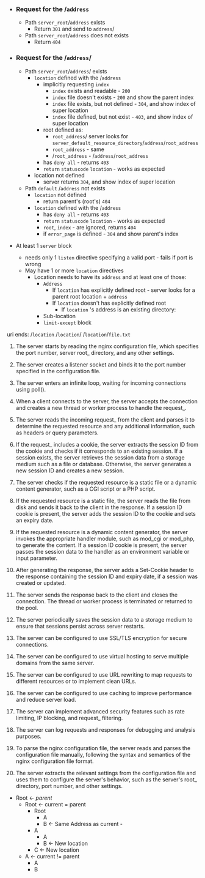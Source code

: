 - ### Request for the /`address` 
	- Path `server_root`/`address` exists
		- Return `301` and send to `address`/
	- Path `server_root`/`address` does not exists
		- Return `404` 
- ### Request for the /`address`/
	-  Path `server_root`/`address`/ exists
		- `location` defined with the /`address`
			- implicitly requesting `index` 
				- `index` exists and readable - `200`
				- `index` file doesn't exists - `200` and show the parent index
				- `index` file exists, but not defined - `304`, and show index of super location
				- `index` file defined, but not exist - `403`, and show index of super location
			- root defined as:
				- `root_address`/ server looks for `server_default_resource_directory`/`address`/`root_address`
				- `root_address` - same
				- /`root_address` - /`address`/`root_address`
			- has `deny all`  - returns `403` 
			- `return` `statuscode` `location`  - works as expected 
		- location not defined
			- server returns `304`, and show index of super location
	-  Path `default` /`address` not exists
		- `location` not defined
			-  return parent's (root's) `404`
		- `location` defined with the /`address`
			- has `deny all`  - returns `403` 
			- `return` `statuscode` `location`  - works as expected 
			- `root`, `index` - are ignored, returns `404`
			- if `error_page` is defined - `304` and show parent's index

- At least 1 `server` block
	- needs only 1 `listen` directive specifying a valid port - fails if port is wrong
	- May have 1 or more `location` directives
		- Location needs  to have its `address` and at least one of those:
			- `Address`
				- If `location` has explicitly defined root - server looks for a parent root location + `address`
				- If `location` doesn't has explicitly defined root
					- If `location` 's address is an existing directory: 
			- Sub-location
			- `limit-except` block

uri ends:
/`location`
/`location`/
/`location`/`file.txt`











































1. The server starts by reading the nginx configuration file, which specifies the port number, server root_ directory, and any other settings.
2. The server creates a listener socket and binds it to the port number specified in the configuration file.
3. The server enters an infinite loop, waiting for incoming connections using poll().
4. When a client connects to the server, the server accepts the connection and creates a new thread or worker process to handle the request_.
5. The server reads the incoming request_ from the client and parses it to determine the requested resource and any additional information, such as headers or query parameters.
6. If the request_ includes a cookie, the server extracts the session ID from the cookie and checks if it corresponds to an existing session. If a session exists, the server retrieves the session data from a storage medium such as a file or database. Otherwise, the server generates a new session ID and creates a new session.
7. The server checks if the requested resource is a static file or a dynamic content generator, such as a CGI script or a PHP script.
8. If the requested resource is a static file, the server reads the file from disk and sends it back to the client in the response. If a session ID cookie is present, the server adds the session ID to the cookie and sets an expiry date.
9. If the requested resource is a dynamic content generator, the server invokes the appropriate handler module, such as mod_cgi or mod_php, to generate the content. If a session ID cookie is present, the server passes the session data to the handler as an environment variable or input parameter.
10. After generating the response, the server adds a Set-Cookie header to the response containing the session ID and expiry date, if a session was created or updated.
11. The server sends the response back to the client and closes the connection. The thread or worker process is terminated or returned to the pool.
12. The server periodically saves the session data to a storage medium to ensure that sessions persist across server restarts.
13. The server can be configured to use SSL/TLS encryption for secure
	connections.

14. The server can be configured to use virtual hosting to serve multiple
	domains from the same server.

15. The server can be configured to use URL rewriting to map requests to
	different resources or to implement clean URLs.

16. The server can be configured to use caching to improve performance and
	reduce server load.

17. The server can implement advanced security features such as rate limiting,
	IP blocking, and request_ filtering.

18. The server can log requests and responses for debugging and analysis
	purposes.

19. To parse the nginx configuration file, the server reads and parses the
	configuration file manually, following the syntax and semantics of the nginx configuration file format.

20. The server extracts the relevant settings from the configuration file and
	uses them to configure the server's behavior, such as the server's root_ directory, port number, and other settings.



- Root <- *parent*
	- Root <- current = parent
		- Root
			- A
			- B <- Same Address as current -
		- A
			- A
			- B <- New location
		- C <- New location
	- A <- current != parent
		- A
		- B